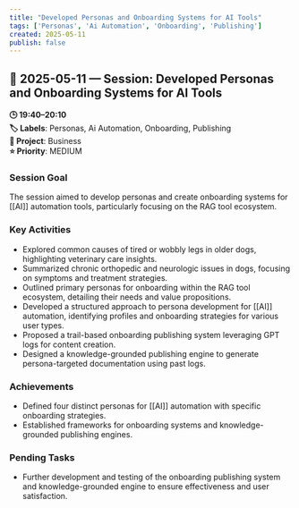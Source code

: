 ```yaml
---
title: "Developed Personas and Onboarding Systems for AI Tools"
tags: ['Personas', 'Ai Automation', 'Onboarding', 'Publishing']
created: 2025-05-11
publish: false
---
```


## 📅 2025-05-11 — Session: Developed Personas and Onboarding Systems for AI Tools

**🕒 19:40–20:10**  
**🏷️ Labels**: Personas, Ai Automation, Onboarding, Publishing  
**📂 Project**: Business  
**⭐ Priority**: MEDIUM  


### Session Goal
The session aimed to develop personas and create onboarding systems for [[AI]] automation tools, particularly focusing on the RAG tool ecosystem.

### Key Activities
- Explored common causes of tired or wobbly legs in older dogs, highlighting veterinary care insights.
- Summarized chronic orthopedic and neurologic issues in dogs, focusing on symptoms and treatment strategies.
- Outlined primary personas for onboarding within the RAG tool ecosystem, detailing their needs and value propositions.
- Developed a structured approach to persona development for [[AI]] automation, identifying profiles and onboarding strategies for various user types.
- Proposed a trail-based onboarding publishing system leveraging GPT logs for content creation.
- Designed a knowledge-grounded publishing engine to generate persona-targeted documentation using past logs.

### Achievements
- Defined four distinct personas for [[AI]] automation with specific onboarding strategies.
- Established frameworks for onboarding systems and knowledge-grounded publishing engines.

### Pending Tasks
- Further development and testing of the onboarding publishing system and knowledge-grounded engine to ensure effectiveness and user satisfaction.
